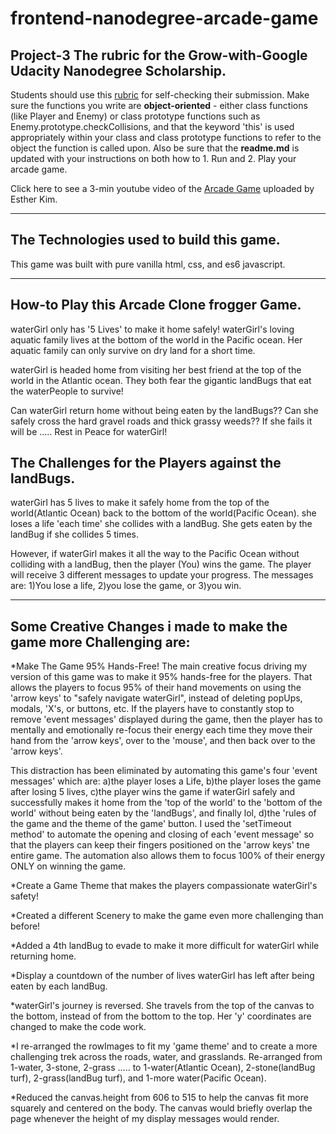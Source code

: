 frontend-nanodegree-arcade-game
===============================

Project-3 The rubric for the Grow-with-Google Udacity Nanodegree Scholarship.
-----------------------------------------------------------------------------
Students should use this [rubric](https://review.udacity.com/#!/projects/2696458597/rubric) for self-checking their submission. Make sure the functions you write are **object-oriented** - either class functions (like Player and Enemy) or class prototype functions such as Enemy.prototype.checkCollisions, and that the keyword 'this' is used appropriately within your class and class prototype functions to refer to the object the function is called upon. Also be sure that the **readme.md** is updated with your instructions on both how to 1. Run and 2. Play your arcade game. 

Click here to see a 3-min youtube video of the [Arcade Game](https://www.youtube.com/watch?v=dIu40myH9CY) uploaded by Esther Kim.
- - - - - - - - - -
The Technologies used to build this game.
-----------------------------------------------
This game was built with pure vanilla html, css, and es6 javascript.
- - - - - - - - - -
How-to Play this Arcade Clone frogger Game.
-------------------------------------------
waterGirl only has '5 Lives' to make it home safely! waterGirl's loving aquatic family lives at the bottom of the world in the Pacific ocean. Her aquatic family can only survive on dry land for a short time. 

waterGirl is headed home from visiting her best friend at the top of the world in the Atlantic ocean. They both fear the gigantic landBugs that eat the waterPeople to survive! 

Can waterGirl return home without being eaten by the landBugs?? Can she safely cross the hard gravel roads and thick grassy weeds?? If she fails it will be ..... Rest in Peace for waterGirl!

The Challenges for the Players against the landBugs.
----------------------------------------------------
waterGirl has 5 lives to make it safely home from the top of the world(Atlantic Ocean) back to the bottom of the world(Pacific Ocean). she loses a life 'each time' she collides with a landBug. She gets eaten by the landBug if she collides 5 times. 

However, if waterGirl makes it all the way to the Pacific Ocean without colliding with a landBug, then the player (You) wins the game. The player will receive 3 different messages to update your progress. The messages are: 1)You lose a life, 2)you lose the game, or 3)you win.
- - - - - - - - - -
Some Creative Changes i made to make the game more Challenging are:
-------------------------------------------------------------------
*Make The Game 95% Hands-Free!
The main creative focus driving my version of this game was to make it 95% hands-free for the players. That allows the players to focus 95% of their hand movements on using the 'arrow keys' to "safely navigate waterGirl", instead of deleting popUps, modals, 'X's, or buttons, etc. If the players have to constantly stop to remove 'event messages' displayed during the game, then the player has to mentally and emotionally re-focus their energy each time they move their hand from the 'arrow keys', over to the 'mouse', and then back over to the 'arrow keys'. 

This distraction has been eliminated by automating this game's four 'event messages' which are: a)the player loses a Life, b)the player loses the game after losing 5 lives, c)the player wins the game if waterGirl safely and successfully makes it home from the 'top of the world' to the 'bottom of the world' without being eaten by the 'landBugs', and finally lol, d)the 'rules of the game and the theme of the game' button. I used the 'setTimeout method' to automate the opening and closing of each 'event message' so that the players can keep their fingers positioned on the 'arrow keys' tne entire game. The automation also allows them to focus 100% of their energy ONLY on winning the game. 

*Create a Game Theme that makes the players compassionate waterGirl's safety!
    
*Created a different Scenery to make the game even more challenging than before! 

*Added a 4th landBug to evade to make it more difficult for waterGirl while returning home.

*Display a countdown of the number of lives waterGirl has left after being eaten by each landBug.

*waterGirl's journey is reversed. She travels from the top of the canvas to the bottom, instead of from the bottom to the top. Her 'y' coordinates are changed to make the code work.

*I re-arranged the rowImages to fit my 'game theme' and to create a more challenging trek across the roads, water, and grasslands. Re-arranged from 1-water, 3-stone, 2-grass ..... to 1-water(Atlantic Ocean), 2-stone(landBug turf), 2-grass(landBug turf), and 1-more water(Pacific Ocean).

*Reduced the canvas.height from 606 to 515 to help the canvas fit more squarely and centered on the body. The canvas would briefly overlap the page whenever the height of my display messages would render.
